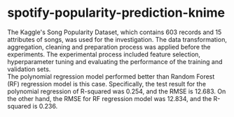 # spotify-popularity-prediction-knime  
The Kaggle's Song Popularity Dataset, which contains 603 records and 15 attributes of songs, was used for the investigation. The data transformation, aggregation, cleaning and preparation process was applied before the experiments. The experimental process included feature selection, hyperparameter tuning and evaluating the performance of the training and validation sets.  
The polynomial regression model performed better than Random Forest (RF) regression model is this case. Specifically, the test result for the polynomial regression of R-squared was 0.254, and the RMSE is 12.683. On the other hand, the RMSE for RF regression model was 12.834, and the R-squared is 0.236.  
